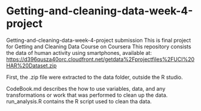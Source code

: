 # Getting-and-cleaning-data-week-4-project
Getting-and-cleaning-data-week-4-project submission
This is final project for Getting and Cleaning Data Course on Coursera
This repository consists the data of human activity using smartphones, available at:
https://d396qusza40orc.cloudfront.net/getdata%2Fprojectfiles%2FUCI%20HAR%20Dataset.zip

First, the .zip file were extracted to the data folder, outside the R studio.

CodeBook.md describes the how to use variables, data, and any transformations or work that was performed to clean up the data.
run_analysis.R contains the R script used to clean tha data.
